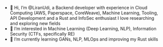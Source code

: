 - 👋 Hi, I’m @LiranUdi, a Backend developer with experience in Cloud Computing (AWS, Paperspace, CoreWeave), Machine Learning, Tooling, API Development and a Rust and InfoSec enthusiast
  I love researching and exploring new fields
- 👀 I’m interested in Machine Learning (Deep Learning, NLP), Information Security (CTFs, specifically RE)
- 🌱 I’m currently learning GANs, NLP, MLOps and improving my Rust skills

<!---
LiranUdi/LiranUdi is a ✨ special ✨ repository because its `README.md` (this file) appears on your GitHub profile.
You can click the Preview link to take a look at your changes.
--->
